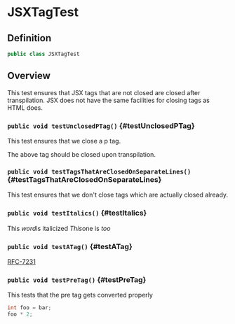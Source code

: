 # JSXTagTest

## Definition

```java
public class JSXTagTest
```

## Overview

This test ensures that JSX tags that are not closed are closed after
transpilation. JSX does not have the same facilities for closing tags
as HTML does.

### `public void testUnclosedPTag()` {#testUnclosedPTag}

This test ensures that we close a p tag.
<p/>
The above tag should be closed upon transpilation.

### `public void testTagsThatAreClosedOnSeparateLines()` {#testTagsThatAreClosedOnSeparateLines}

<p>
This test ensures that we don't close tags which are actually
closed already.
</p>

### `public void testItalics()` {#testItalics}

This <i>word</i>is italicized
<i>This</i>one is <i>too</i>

### `public void testATag()` {#testATag}

<a href="https://tools.ietf.org/html/rfc7231#section-4.3"/>RFC-7231</a>

### `public void testPreTag()` {#testPreTag}

This tests that the pre tag gets converted properly

```java
int foo = bar;
foo * 2;
```

